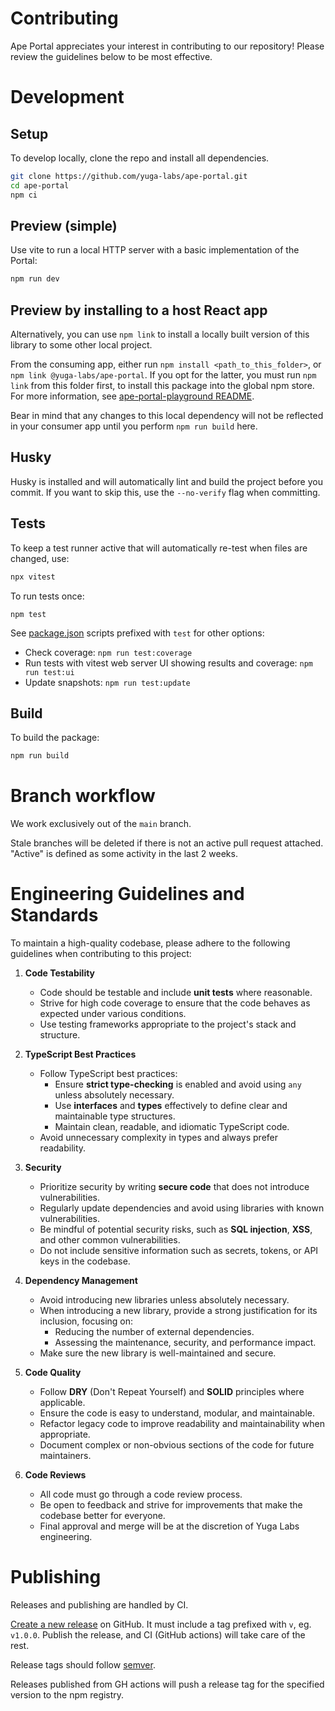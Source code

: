 # Contributing

Ape Portal appreciates your interest in contributing to our repository! Please review the guidelines below to be most effective.

# Development

## Setup

To develop locally, clone the repo and install all dependencies.

```bash
git clone https://github.com/yuga-labs/ape-portal.git
cd ape-portal
npm ci
```

## Preview (simple)

Use vite to run a local HTTP server with a basic implementation of the Portal:

```bash
npm run dev
```

## Preview by installing to a host React app

Alternatively, you can use `npm link` to install a locally built version of this library to some other local project.

From the consuming app, either run `npm install <path_to_this_folder>`, or `npm link @yuga-labs/ape-portal`. If you opt for the latter, you must run `npm link` from this folder first, to install this package into the global npm store. For more information, see [ape-portal-playground README](https://github.com/yuga-labs/ape-widget-playground/blob/94cf1feb36fbd782b0b462859f61da7f99f2f19c/README.md#local-development-ape-portal).

Bear in mind that any changes to this local dependency will not be reflected in your consumer app until you perform `npm run build` here.

## Husky

Husky is installed and will automatically lint and build the project before you commit. If you want to skip this, use the `--no-verify` flag when committing.

## Tests

To keep a test runner active that will automatically re-test when files are changed, use:

```bash
npx vitest
```

To run tests once:

```
npm test
```

See [package.json](./package.json) scripts prefixed with `test` for other options:

- Check coverage: `npm run test:coverage`
- Run tests with vitest web server UI showing results and coverage: `npm run test:ui`
- Update snapshots: `npm run test:update`

## Build

To build the package:

```bash
npm run build
```

# Branch workflow

We work exclusively out of the `main` branch.

Stale branches will be deleted if there is not an active pull request attached. "Active" is defined as some activity in the last 2 weeks.

# Engineering Guidelines and Standards

To maintain a high-quality codebase, please adhere to the following guidelines when contributing to this project:

1. **Code Testability**

   - Code should be testable and include **unit tests** where reasonable.
   - Strive for high code coverage to ensure that the code behaves as expected under various conditions.
   - Use testing frameworks appropriate to the project's stack and structure.

2. **TypeScript Best Practices**

   - Follow TypeScript best practices:
     - Ensure **strict type-checking** is enabled and avoid using `any` unless absolutely necessary.
     - Use **interfaces** and **types** effectively to define clear and maintainable type structures.
     - Maintain clean, readable, and idiomatic TypeScript code.
   - Avoid unnecessary complexity in types and always prefer readability.

3. **Security**

   - Prioritize security by writing **secure code** that does not introduce vulnerabilities.
   - Regularly update dependencies and avoid using libraries with known vulnerabilities.
   - Be mindful of potential security risks, such as **SQL injection**, **XSS**, and other common vulnerabilities.
   - Do not include sensitive information such as secrets, tokens, or API keys in the codebase.

4. **Dependency Management**

   - Avoid introducing new libraries unless absolutely necessary.
   - When introducing a new library, provide a strong justification for its inclusion, focusing on:
     - Reducing the number of external dependencies.
     - Assessing the maintenance, security, and performance impact.
   - Make sure the new library is well-maintained and secure.

5. **Code Quality**

   - Follow **DRY** (Don't Repeat Yourself) and **SOLID** principles where applicable.
   - Ensure the code is easy to understand, modular, and maintainable.
   - Refactor legacy code to improve readability and maintainability when appropriate.
   - Document complex or non-obvious sections of the code for future maintainers.

6. **Code Reviews**
   - All code must go through a code review process.
   - Be open to feedback and strive for improvements that make the codebase better for everyone.
   - Final approval and merge will be at the discretion of Yuga Labs engineering.

# Publishing

Releases and publishing are handled by CI.

[Create a new release](https://github.com/yuga-labs/ape-portal/releases/new) on GitHub. It must include a tag prefixed with `v`, eg. `v1.0.0`. Publish the release, and CI (GitHub actions) will take care of the rest.

Release tags should follow [semver](https://semver.org/).

Releases published from GH actions will push a release tag for the specified version to the npm registry.
